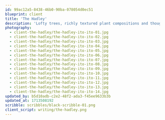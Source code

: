 ```yaml
---
id: 99ac12a5-8438-46b0-90ba-078054d0ec51
blueprint: client
title: 'The Hadley'
description: 'Lofty trees, richly textured plant compositions and thoughtfully appointed free-standing planters energize the communal areas at this high-end residential community in Mountain View. Harmonizing with custom wood millwork, antique tile and heritage textiles, plant life including ficus, dracaena and giant bird of paradise form natural surroundings of varying scale and texture.'
photography:
  - client-the-hadley/the-hadley-ito-ito-01.jpg
  - client-the-hadley/the-hadley-ito-ito-02.jpg
  - client-the-hadley/the-hadley-ito-ito-03.jpg
  - client-the-hadley/the-hadley-ito-ito-04.jpg
  - client-the-hadley/the-hadley-ito-ito-05.jpg
  - client-the-hadley/the-hadley-ito-ito-06.jpg
  - client-the-hadley/the-hadley-ito-ito-07.jpg
  - client-the-hadley/the-hadley-ito-ito-08.jpg
  - client-the-hadley/the-hadley-ito-ito-09.jpg
  - client-the-hadley/the-hadley-ito-ito-10.jpg
  - client-the-hadley/the-hadley-ito-ito-11.jpg
  - client-the-hadley/the-hadley-ito-ito-12.jpg
  - client-the-hadley/the-hadley-ito-ito-13.jpg
  - client-the-hadley/the-hadley-ito-ito-14.jpg
updated_by: b5d10adb-c2e2-48f2-ada3-f45ee9633b3b
updated_at: 1713508192
scribble: scribbles/black-scribble-01.png
client_script: writing/the-hadley.png
---
```

